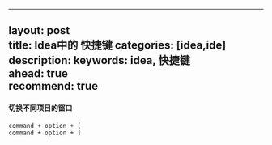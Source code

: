 
---
layout: post  
title: Idea中的 快捷键
categories: [idea,ide]  
description: 
keywords: idea, 快捷键  
ahead: true  
recommend: true
---  


#### 切换不同项目的窗口
```
command + option + [
command + option + ]
```